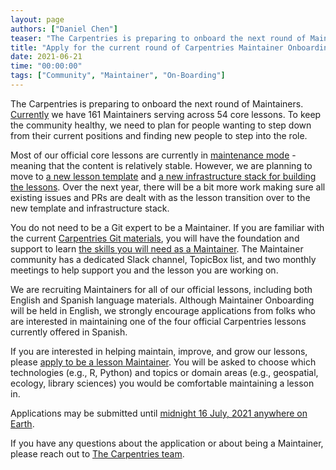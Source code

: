 ```yaml
---
layout: page
authors: ["Daniel Chen"]
teaser: "The Carpentries is preparing to onboard the next round of Maintainers. Applications due 16 July, 2021"
title: "Apply for the current round of Carpentries Maintainer Onboarding!"
date: 2021-06-21
time: "00:00:00"
tags: ["Community", "Maintainer", "On-Boarding"]
---
```


The Carpentries is preparing to onboard the next round of Maintainers.
[Currently](https://github.com/carpentries/maintainer-RFCs/issues/11) we have 161 Maintainers serving across 54 core lessons.
To keep the community healthy,
we need to plan for people wanting to step down from their current positions and finding new people to step into the role.

Most of our official core lessons are currently in [maintenance mode](https://github.com/carpentries/maintainer-RFCs/issues/10) - meaning 
that the content is relatively stable.
However, we are planning to move to [a new lesson template](https://carpentries.org/blog/2021/05/lesson-template-design-process/) and [a new infrastructure stack for building the lessons](https://carpentries.org/blog/2020/08/lesson-template-design/). 
Over the next year,
there will be a bit more work making sure all existing issues and PRs are dealt with as the lesson transition over to the new template and infrastructure stack.

You do not need to be a Git expert to be a Maintainer.
If you are familiar with the current [Carpentries Git materials](https://swcarpentry.github.io/git-novice/),
you will have the foundation and support to learn 
[the skills you will need as a Maintainer](https://www.youtube.com/watch?v=uvWhSYBkZJ0).
The Maintainer community has a dedicated Slack channel, TopicBox list, and two monthly meetings to help
support you and the lesson you are working on.

We are recruiting Maintainers for all of our official lessons, including both English and Spanish language materials. Although
Maintainer Onboarding will be held in English, we strongly encourage applications from folks who are interested
in maintaining one of the four official Carpentries lessons currently offered in Spanish.

If you are interested in helping maintain, improve, and grow our lessons,
please [apply to be a lesson Maintainer](https://forms.gle/jwsmN57yRPypyvdB7).
You will be asked to choose which technologies (e.g., R, Python)
and topics or domain areas (e.g., geospatial, ecology, library sciences) you would be comfortable maintaining a lesson in.  

Applications may be submitted until [midnight 16 July, 2021 anywhere on Earth](https://www.timeanddate.com/worldclock/fixedtime.html?msg=Maintainer+Application+Deadline&iso=20210716T235959&p1=3399).

If you have any questions about the application or about being a Maintainer, please reach out to [The Carpentries team](team@carpentries.org).
